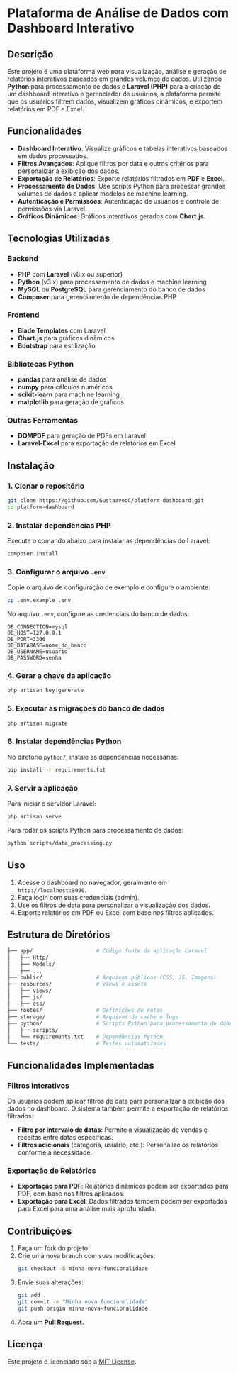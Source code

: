 
# Plataforma de Análise de Dados com Dashboard Interativo

## Descrição

Este projeto é uma plataforma web para visualização, análise e geração de relatórios interativos baseados em grandes volumes de dados. Utilizando **Python** para processamento de dados e **Laravel (PHP)** para a criação de um dashboard interativo e gerenciador de usuários, a plataforma permite que os usuários filtrem dados, visualizem gráficos dinâmicos, e exportem relatórios em PDF e Excel.

## Funcionalidades

- **Dashboard Interativo**: Visualize gráficos e tabelas interativos baseados em dados processados.
- **Filtros Avançados**: Aplique filtros por data e outros critérios para personalizar a exibição dos dados.
- **Exportação de Relatórios**: Exporte relatórios filtrados em **PDF** e **Excel**.
- **Processamento de Dados**: Use scripts Python para processar grandes volumes de dados e aplicar modelos de machine learning.
- **Autenticação e Permissões**: Autenticação de usuários e controle de permissões via Laravel.
- **Gráficos Dinâmicos**: Gráficos interativos gerados com **Chart.js**.
  
## Tecnologias Utilizadas

### Backend
- **PHP** com **Laravel** (v8.x ou superior)
- **Python** (v3.x) para processamento de dados e machine learning
- **MySQL** ou **PostgreSQL** para gerenciamento do banco de dados
- **Composer** para gerenciamento de dependências PHP

### Frontend
- **Blade Templates** com Laravel
- **Chart.js** para gráficos dinâmicos
- **Bootstrap** para estilização

### Bibliotecas Python
- **pandas** para análise de dados
- **numpy** para cálculos numéricos
- **scikit-learn** para machine learning
- **matplotlib** para geração de gráficos

### Outras Ferramentas
- **DOMPDF** para geração de PDFs em Laravel
- **Laravel-Excel** para exportação de relatórios em Excel

## Instalação

### 1. Clonar o repositório

```bash
git clone https://github.com/GustaavooC/platform-dashboard.git
cd platform-dashboard
```

### 2. Instalar dependências PHP

Execute o comando abaixo para instalar as dependências do Laravel:

```bash
composer install
```

### 3. Configurar o arquivo `.env`

Copie o arquivo de configuração de exemplo e configure o ambiente:

```bash
cp .env.example .env
```

No arquivo `.env`, configure as credenciais do banco de dados:

```
DB_CONNECTION=mysql
DB_HOST=127.0.0.1
DB_PORT=3306
DB_DATABASE=nome_do_banco
DB_USERNAME=usuario
DB_PASSWORD=senha
```

### 4. Gerar a chave da aplicação

```bash
php artisan key:generate
```

### 5. Executar as migrações do banco de dados

```bash
php artisan migrate
```

### 6. Instalar dependências Python

No diretório `python/`, instale as dependências necessárias:

```bash
pip install -r requirements.txt
```

### 7. Servir a aplicação

Para iniciar o servidor Laravel:

```bash
php artisan serve
```

Para rodar os scripts Python para processamento de dados:

```bash
python scripts/data_processing.py
```

## Uso

1. Acesse o dashboard no navegador, geralmente em `http://localhost:8000`.
2. Faça login com suas credenciais (admin).
3. Use os filtros de data para personalizar a visualização dos dados.
4. Exporte relatórios em PDF ou Excel com base nos filtros aplicados.

## Estrutura de Diretórios

```bash
├── app/                    # Código fonte da aplicação Laravel
│   ├── Http/
│   ├── Models/
│   ├── ...
├── public/                 # Arquivos públicos (CSS, JS, Imagens)
├── resources/              # Views e assets
│   ├── views/
│   ├── js/
│   ├── css/
├── routes/                 # Definições de rotas
├── storage/                # Arquivos de cache e logs
├── python/                 # Scripts Python para processamento de dados
│   ├── scripts/
│   └── requirements.txt    # Dependências Python
└── tests/                  # Testes automatizados
```

## Funcionalidades Implementadas

### Filtros Interativos

Os usuários podem aplicar filtros de data para personalizar a exibição dos dados no dashboard. O sistema também permite a exportação de relatórios filtrados:

- **Filtro por intervalo de datas**: Permite a visualização de vendas e receitas entre datas específicas.
- **Filtros adicionais** (categoria, usuário, etc.): Personalize os relatórios conforme a necessidade.

### Exportação de Relatórios

- **Exportação para PDF**: Relatórios dinâmicos podem ser exportados para PDF, com base nos filtros aplicados.
- **Exportação para Excel**: Dados filtrados também podem ser exportados para Excel para uma análise mais aprofundada.

## Contribuições

1. Faça um fork do projeto.
2. Crie uma nova branch com suas modificações:
   ```bash
   git checkout -b minha-nova-funcionalidade
   ```
3. Envie suas alterações:
   ```bash
   git add .
   git commit -m "Minha nova funcionalidade"
   git push origin minha-nova-funcionalidade
   ```
4. Abra um **Pull Request**.

## Licença

Este projeto é licenciado sob a [MIT License](LICENSE).

